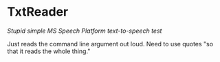 # TxtReader
*Stupid simple MS Speech Platform text-to-speech test*

Just reads the command line argument out loud.  Need to use quotes "so that it reads the whole thing."
